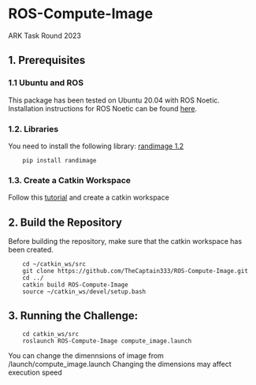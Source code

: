 # ROS-Compute-Image
ARK Task Round 2023
## 1. Prerequisites
### 1.1 **Ubuntu** and **ROS**
This package has been tested on Ubuntu 20.04 with ROS Noetic. Installation instructions for ROS Noetic can be found [here](http://wiki.ros.org/noetic/Installation).
### 1.2. **Libraries** 
You need to install the following library: [randimage 1.2](https://github.com/nareto/randimage)
```
    pip install randimage
```
### 1.3. **Create a Catkin Workspace** 
Follow this [tutorial](http://wiki.ros.org/catkin/Tutorials/create_a_workspace) and create a catkin workspace
## 2. Build the Repository
Before building the repository, make sure that the catkin workspace has been created.
```
    cd ~/catkin_ws/src
    git clone https://github.com/TheCaptain333/ROS-Compute-Image.git
    cd ../
    catkin build ROS-Compute-Image
    source ~/catkin_ws/devel/setup.bash
```

## 3. Running the Challenge: 
```
    cd catkin_ws/src
    roslaunch ROS-Compute-Image compute_image.launch
```
You can change the dimennsions of image from /launch/compute_image.launch
Changing the dimensions may affect execution speed
